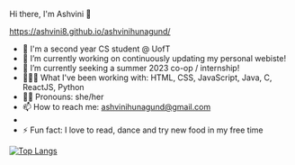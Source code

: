 Hi there, I'm Ashvini 👋

https://ashvini8.github.io/ashvinihunagund/

- 🏫 I'm a second year CS student @ UofT
- 🔭 I’m currently working on continuously updating my personal webiste!
- 🌱 I’m currently seeking a summer 2023 co-op / internship!
- 👩🏽‍💻 What I've been working with: HTML, CSS, JavaScript, Java, C, ReactJS, Python
- 👧🏽 Pronouns: she/her
- 📫 How to reach me: ashvinihunagund@gmail.com
- 
- ⚡ Fun fact: I love to read, dance and try new food in my free time

[![Top Langs](https://github-readme-stats.vercel.app/api/top-langs/?username=anuraghazra&layout=compact)](https://github.com/anuraghazra/github-readme-stats)

  

